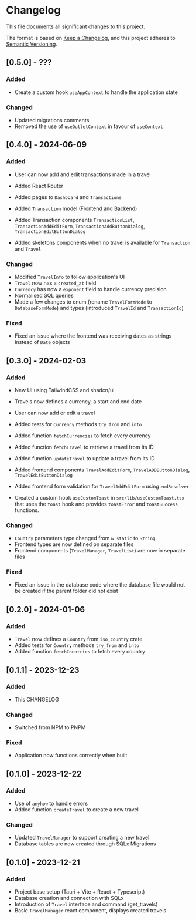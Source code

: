 # Changelog

This file documents all significant changes to this project.

The format is based on [Keep a Changelog](https://keepachangelog.com/en/1.1.0/),
and this project adheres to [Semantic Versioning](https://semver.org/spec/v2.0.0.html).

## [0.5.0] - ???
### Added
- Create a custom hook `useAppContext` to handle the application state

### Changed
- Updated migrations comments
- Removed the use of `useOutletContext` in favour of `useContext`

## [0.4.0] - 2024-06-09 
### Added
- User can now add and edit transactions made in a travel

- Added React Router
- Added pages to `Dashboard` and `Transactions` 
- Added `Transaction` model (Frontend and Backend)
- Added Transaction components `TransactionList`, `TransactionAddEditForm`, `TransactionAddButtonDialog`, `TransactionEditButtonDialog`
- Added skeletons components when no travel is available for `Transaction` and `Travel`
 
### Changed
- Modified `TravelInfo` to follow application's UI
- `Travel` now has a `created_at` field
- `Currency` has now a `exponent` field to handle currency precision
- Normalised SQL queries
- Made a few changes to enum (rename `TravelFormMode` to `DatabaseFormMode`) and types (introduced `TravelId` and `TransactionId`)

### Fixed
- Fixed an issue where the frontend was receiving dates as strings instead of `Date` objects

## [0.3.0] - 2024-02-03
### Added
- New UI using TailwindCSS and shadcn/ui
- Travels now defines a currency, a start and end date
- User can now add or edit a travel


- Added tests for `Currency` methods `try_from` and `into`
- Added function `fetchCurrencies` to fetch every currency
- Added function `fetchTravel` to retrieve a travel from its ID
- Added function `updateTravel` to update a travel from its ID
- Added frontend components `TravelAddEditForm`, `TravelADDButtonDialog`, `TravelEditButtonDialog`
- Added frontend form validation for `TravelAddEditForm` using `zodResolver`
- Created a custom hook `useCustomToast` in `src/lib/useCustomToast.tsx` that uses the `toast` hook and provides `toastError` and `toastSuccess` functions.

### Changed
- `Country` parameters type changed from `&'static` to `String`
- Frontend types are now defined on separate files
- Frontend components (`TravelManager`, `TravelList`) are now in separate files

### Fixed
- Fixed an issue in the database code where the database file would not be created if the parent folder did not exist


## [0.2.0] - 2024-01-06
### Added
- `Travel` now defines a `Country` from `iso_country` crate
- Added tests for `Country` methods `try_from` and `into`
- Added function `fetchCountries` to fetch every country

## [0.1.1] - 2023-12-23
### Added
- This CHANGELOG

### Changed
- Switched from NPM to PNPM

### Fixed
- Application now functions correctly when built


## [0.1.0] - 2023-12-22

### Added
- Use of `anyhow` to handle errors 
- Added function `createTravel` to create a new travel

### Changed
- Updated `TravelManager` to support creating a new travel
- Database tables are now created through SQLx Migrations


## [0.1.0] - 2023-12-21

### Added
- Project base setup (Tauri + Vite + React + Typescript)
- Database creation and connection with SQLx
- Introduction of `Travel` interface and command (get_travels)
- Basic `TravelManager` react component, displays created travels

